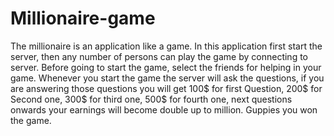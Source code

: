 # Millionaire-game
The millionaire is an application like a game. In this application first start the server, then any number of persons can play the game by connecting to server. Before going to start the game, select the friends for helping in your game. Whenever you start the game the server will ask the questions, if you are answering those questions you will get 100$ for first Question, 200$ for Second one, 300$ for third one, 500$ for fourth one, next questions onwards your earnings will become double up to million. Guppies you won the game.
